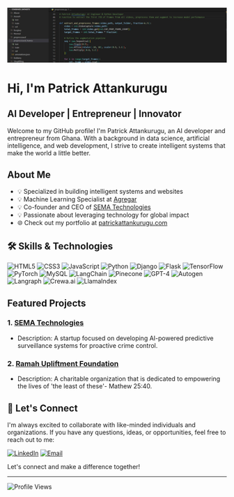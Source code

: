 ![Profile Picture](codes.jpg)

# Hi, I'm Patrick Attankurugu
## AI Developer | Entrepreneur | Innovator

Welcome to my GitHub profile! I'm Patrick Attankurugu, an AI developer and entrepreneur from Ghana. With a background in data science, artificial intelligence, and web development, I strive to create intelligent systems that make the world a little better.

## About Me
- 💡 Specialized in building intelligent systems and websites
- 💡 Machine Learning Specialist at [Agregar](https://agregartech.com/)
- 💡 Co-founder and CEO of [SEMA Technologies](https://sematechnologies.com)
- 💡 Passionate about leveraging technology for global impact
- 🌐 Check out my portfolio at [patrickattankurugu.com](http://patrickattankurugu.com)

## 🛠️ Skills & Technologies
![HTML5](https://img.shields.io/badge/-HTML5-E34F26?style=flat&logo=html5&logoColor=white)
![CSS3](https://img.shields.io/badge/-CSS3-1572B6?style=flat&logo=css3&logoColor=white)
![JavaScript](https://img.shields.io/badge/-JavaScript-F7DF1E?style=flat&logo=javascript&logoColor=black)
![Python](https://img.shields.io/badge/-Python-3776AB?style=flat&logo=python&logoColor=white)
![Django](https://img.shields.io/badge/-Django-092E20?style=flat&logo=django&logoColor=white)
![Flask](https://img.shields.io/badge/-Flask-000000?style=flat&logo=flask&logoColor=white)
![TensorFlow](https://img.shields.io/badge/-TensorFlow-FF6F00?style=flat&logo=tensorflow&logoColor=white)
![PyTorch](https://img.shields.io/badge/-PyTorch-EE4C2C?style=flat&logo=pytorch&logoColor=white)
![MySQL](https://img.shields.io/badge/-MySQL-4479A1?style=flat&logo=mysql&logoColor=white)
![LangChain](https://img.shields.io/badge/-LangChain-blueviolet?style=flat)
![Pinecone](https://img.shields.io/badge/-Pinecone-9cf?style=flat)
![GPT-4](https://img.shields.io/badge/-GPT--4-brightgreen?style=flat)
![Autogen](https://img.shields.io/badge/-Autogen-yellow?style=flat)
![Langraph](https://img.shields.io/badge/-Langraph-orange?style=flat)
![Crewa.ai](https://img.shields.io/badge/-Crewa.ai-purple?style=flat)
![LlamaIndex](https://img.shields.io/badge/-LlamaIndex-green?style=flat)

## Featured Projects
### 1. [SEMA Technologies](https://sematechnologies.com)
- Description: A startup focused on developing AI-powered predictive surveillance systems for proactive crime control.

### 2. [Ramah Upliftment Foundation](https://ramahupliftment.org)
- Description: A charitable organization that is dedicated to empowering the lives of 'the least of these'- Mathew 25:40.

## 🤝 Let's Connect
I'm always excited to collaborate with like-minded individuals and organizations. If you have any questions, ideas, or opportunities, feel free to reach out to me:

[![LinkedIn](https://img.shields.io/badge/-LinkedIn-0077b5?style=flat&logo=LinkedIn&logoColor=white)](https://www.linkedin.com/in/patrickattankurugu400/)
[![Email](https://img.shields.io/badge/-Email-D14836?style=flat&logo=Gmail&logoColor=white)](mailto:patricka.azuma@gmail.com)

Let's connect and make a difference together!

---

![Profile Views](https://komarev.com/ghpvc/?username=patrickattankurugu&color=blue)
